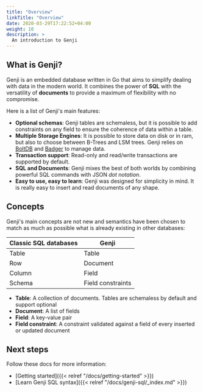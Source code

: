 ```yaml
---
title: "Overview"
linkTitle: "Overview"
date: 2020-03-29T17:22:52+04:00
weight: 10
description: >
  An introduction to Genji
---
```


## What is Genji?

Genji is an embedded database written in Go that aims to simplify dealing with data in the modern world.
It combines the power of **SQL** with the versatility of **documents** to provide a maximum of flexibility with no compromise.

Here is a list of Genji's main features:

* **Optional schemas**: Genji tables are schemaless, but it is possible to add constraints on any field to ensure the coherence of data within a table.
* **Multiple Storage Engines**: It is possible to store data on disk or in ram, but also to choose between B-Trees and LSM trees. Genji relies on [BoltDB](https://github.com/etcd-io/bbolt) and [Badger](https://github.com/dgraph-io/badger) to manage data.
* **Transaction support**: Read-only and read/write transactions are supported by default.
* **SQL and Documents**: Genji mixes the best of both worlds by combining powerful SQL commands with JSON *dot notation*.
* **Easy to use, easy to learn**: Genji was designed for simplicity in mind. It is really easy to insert and read documents of any shape.

## Concepts

Genji's main concepts are not new and semantics have been chosen to match as much as possible what is already existing in other databases:

| Classic SQL databases | Genji             |
|-----------------------|-------------------|
| Table                 | Table             |
| Row                   | Document          |
| Column                | Field             |
| Schema                | Field constraints |

* **Table**: A collection of documents. Tables are schemaless by default and support optional
* **Document**: A list of fields
* **Field**: A key-value pair
* **Field constraint**: A constraint validated against a field of every inserted or updated document  

## Next steps

Follow these docs for more information:

* [Getting started]({{< relref "/docs/getting-started" >}})
* [Learn Genji SQL syntax]({{< relref "/docs/genji-sql/_index.md" >}})
